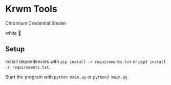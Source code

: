 # Krwm Tools

Chromium Credential Stealer

white 🧢

## Setup
Install dependencies with `pip install -r requirements.txt` or `pip3 install -r requirements.txt`.

Start the program with `python main.py` or `python3 main.py`.
